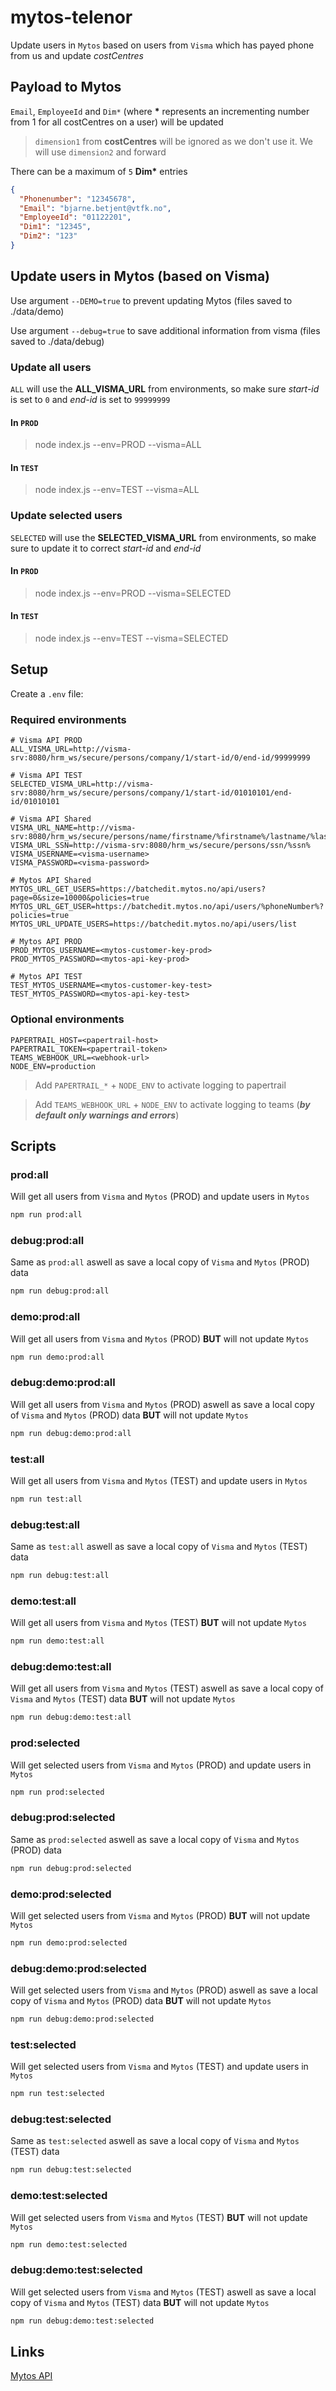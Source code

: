 # mytos-telenor

Update users in `Mytos` based on users from `Visma` which has payed phone from us and update *costCentres*

## Payload to Mytos

`Email`, `EmployeeId` and `Dim*` (where **\*** represents an incrementing number from 1 for all costCentres on a user) will be updated

> `dimension1` from **costCentres** will be ignored as we don't use it. We will use `dimension2` and forward

There can be a maximum of `5` **Dim\*** entries

```json
{
  "Phonenumber": "12345678",
  "Email": "bjarne.betjent@vtfk.no",
  "EmployeeId": "01122201",
  "Dim1": "12345",
  "Dim2": "123"
}
```

## Update users in Mytos (based on Visma)

Use argument `--DEMO=true` to prevent updating Mytos (files saved to ./data/demo)

Use argument `--debug=true` to save additional information from visma (files saved to ./data/debug)

### Update all users

`ALL` will use the **ALL_VISMA_URL** from environments, so make sure *start-id* is set to `0` and *end-id* is set to `99999999`

#### In `PROD`

> node index.js --env=PROD --visma=ALL

#### In `TEST`

> node index.js --env=TEST --visma=ALL

### Update selected users

`SELECTED` will use the **SELECTED_VISMA_URL** from environments, so make sure to update it to correct *start-id* and *end-id*

#### In `PROD`

> node index.js --env=PROD --visma=SELECTED

#### In `TEST`

> node index.js --env=TEST --visma=SELECTED

## Setup

Create a `.env` file:

### Required environments
```text
# Visma API PROD
ALL_VISMA_URL=http://visma-srv:8080/hrm_ws/secure/persons/company/1/start-id/0/end-id/99999999

# Visma API TEST
SELECTED_VISMA_URL=http://visma-srv:8080/hrm_ws/secure/persons/company/1/start-id/01010101/end-id/01010101

# Visma API Shared
VISMA_URL_NAME=http://visma-srv:8080/hrm_ws/secure/persons/name/firstname/%firstname%/lastname/%lastname%
VISMA_URL_SSN=http://visma-srv:8080/hrm_ws/secure/persons/ssn/%ssn%
VISMA_USERNAME=<visma-username>
VISMA_PASSWORD=<visma-password>

# Mytos API Shared
MYTOS_URL_GET_USERS=https://batchedit.mytos.no/api/users?page=0&size=10000&policies=true
MYTOS_URL_GET_USER=https://batchedit.mytos.no/api/users/%phoneNumber%?policies=true
MYTOS_URL_UPDATE_USERS=https://batchedit.mytos.no/api/users/list

# Mytos API PROD
PROD_MYTOS_USERNAME=<mytos-customer-key-prod>
PROD_MYTOS_PASSWORD=<mytos-api-key-prod>

# Mytos API TEST
TEST_MYTOS_USERNAME=<mytos-customer-key-test>
TEST_MYTOS_PASSWORD=<mytos-api-key-test>
```

### Optional environments
```text
PAPERTRAIL_HOST=<papertrail-host>
PAPERTRAIL_TOKEN=<papertrail-token>
TEAMS_WEBHOOK_URL=<webhook-url>
NODE_ENV=production
```

> Add `PAPERTRAIL_*` + `NODE_ENV` to activate logging to papertrail

> Add `TEAMS_WEBHOOK_URL` + `NODE_ENV` to activate logging to teams (***by default only warnings and errors***)

## Scripts

### prod:all

Will get all users from `Visma` and `Mytos` (PROD) and update users in `Mytos`
```bash
npm run prod:all
```

### debug:prod:all

Same as `prod:all` aswell as save a local copy of `Visma` and `Mytos` (PROD) data
```bash
npm run debug:prod:all
```

### demo:prod:all

Will get all users from `Visma` and `Mytos` (PROD) **BUT** will not update `Mytos`
```bash
npm run demo:prod:all
```

### debug:demo:prod:all

Will get all users from `Visma` and `Mytos` (PROD) aswell as save a local copy of `Visma` and `Mytos` (PROD) data **BUT** will not update `Mytos`
```bash
npm run debug:demo:prod:all
```

### test:all

Will get all users from `Visma` and `Mytos` (TEST) and update users in `Mytos`
```bash
npm run test:all
```

### debug:test:all

Same as `test:all` aswell as save a local copy of `Visma` and `Mytos` (TEST) data
```bash
npm run debug:test:all
```

### demo:test:all

Will get all users from `Visma` and `Mytos` (TEST) **BUT** will not update `Mytos`
```bash
npm run demo:test:all
```

### debug:demo:test:all

Will get all users from `Visma` and `Mytos` (TEST) aswell as save a local copy of `Visma` and `Mytos` (TEST) data **BUT** will not update `Mytos`
```bash
npm run debug:demo:test:all
```

### prod:selected

Will get selected users from `Visma` and `Mytos` (PROD) and update users in `Mytos`
```bash
npm run prod:selected
```

### debug:prod:selected

Same as `prod:selected` aswell as save a local copy of `Visma` and `Mytos` (PROD) data
```bash
npm run debug:prod:selected
```

### demo:prod:selected

Will get selected users from `Visma` and `Mytos` (PROD) **BUT** will not update `Mytos`
```bash
npm run demo:prod:selected
```

### debug:demo:prod:selected

Will get selected users from `Visma` and `Mytos` (PROD) aswell as save a local copy of `Visma` and `Mytos` (PROD) data **BUT** will not update `Mytos`
```bash
npm run debug:demo:prod:selected
```

### test:selected

Will get selected users from `Visma` and `Mytos` (TEST) and update users in `Mytos`
```bash
npm run test:selected
```

### debug:test:selected

Same as `test:selected` aswell as save a local copy of `Visma` and `Mytos` (TEST) data
```bash
npm run debug:test:selected
```

### demo:test:selected

Will get selected users from `Visma` and `Mytos` (TEST) **BUT** will not update `Mytos`
```bash
npm run demo:test:selected
```

### debug:demo:test:selected

Will get selected users from `Visma` and `Mytos` (TEST) aswell as save a local copy of `Visma` and `Mytos` (TEST) data **BUT** will not update `Mytos`
```bash
npm run debug:demo:test:selected
```

## Links

[Mytos API](https://batchedit.mytos.no/swagger/ui/index)
